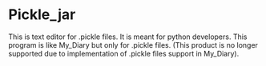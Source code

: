 # Pickle_jar
This is text editor for .pickle files. It is meant for python developers. This program is like My_Diary but only for .pickle files. (This product is no longer supported due to implementation of .pickle files support in My_Diary).   
